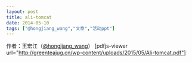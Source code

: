 ```yaml
---
layout: post
title: ali-tomcat
date: 2014-05-10
tags: ["@hongjiang_wang","文章","活动ppt"]
---
```


作者：王宏江（[@hongjiang_wang](http://weibo.com/u/1595355774)）
[pdfjs-viewer url="http://greenteajug.cn/wp-content/uploads/2015/05/Ali-tomcat.pdf"]
